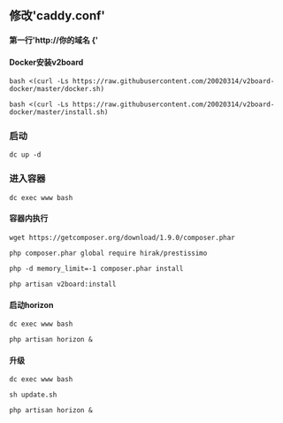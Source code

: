 ## 修改'caddy.conf'
#### 第一行'http://你的域名 {'
#### Docker安装v2board
```shell
bash <(curl -Ls https://raw.githubusercontent.com/20020314/v2board-docker/master/docker.sh)
```
```shell
bash <(curl -Ls https://raw.githubusercontent.com/20020314/v2board-docker/master/install.sh)
```
### 启动
```shell
dc up -d
```
### 进入容器
```shell
dc exec www bash
```
#### **容器内执行**
```shell
wget https://getcomposer.org/download/1.9.0/composer.phar
```
```shell
php composer.phar global require hirak/prestissimo
```
```shell
php -d memory_limit=-1 composer.phar install
```
```shell
php artisan v2board:install
```
#### **启动horizon**
```shell
dc exec www bash
```
```shell
php artisan horizon &
```
#### **升级**
```shell
dc exec www bash
```
```shell
sh update.sh
```
```shell
php artisan horizon &
```


